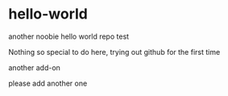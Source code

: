 # hello-world
another noobie hello world repo test

Nothing so special to do here, trying out github for the first time

another add-on 





please add another one
